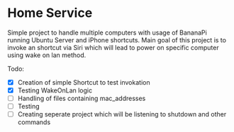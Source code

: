 # Home Service
Simple project to handle multiple computers with usage of BananaPi running Ubuntu Server and iPhone shortcuts.
Main goal of this project is to invoke an shortcut via Siri which will lead to power on specific computer using wake on lan method.

Todo:
 - [x] Creation of simple Shortcut to test invokation
 - [x] Testing WakeOnLan logic
 - [ ] Handling of files containing mac_addresses
 - [ ] Testing
 - [ ] Creating seperate project which will be listening to shutdown and other commands
